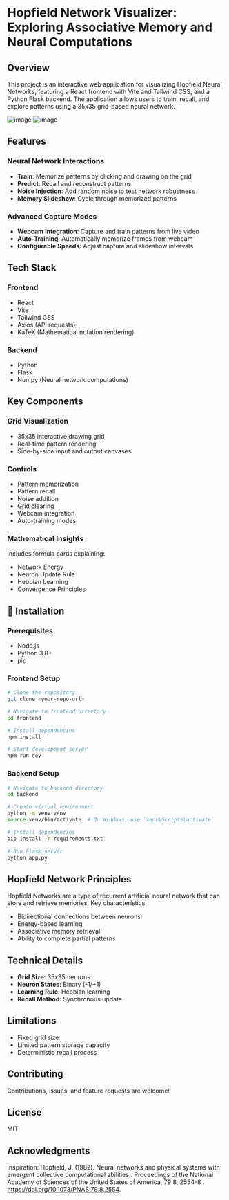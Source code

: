 # Hopfield Network Visualizer: Exploring Associative Memory and Neural Computations

## Overview

This project is an interactive web application for visualizing Hopfield Neural Networks, featuring a React frontend with Vite and Tailwind CSS, and a Python Flask backend. The application allows users to train, recall, and explore patterns using a 35x35 grid-based neural network.

![image](https://github.com/user-attachments/assets/0a66bc04-64f3-4888-91e5-1d6cecc45842)
![image](https://github.com/user-attachments/assets/60d143df-0518-4800-bfaa-9ba47d91b388)



## Features

### Neural Network Interactions
- **Train**: Memorize patterns by clicking and drawing on the grid
- **Predict**: Recall and reconstruct patterns
- **Noise Injection**: Add random noise to test network robustness
- **Memory Slideshow**: Cycle through memorized patterns

### Advanced Capture Modes
- **Webcam Integration**: Capture and train patterns from live video
- **Auto-Training**: Automatically memorize frames from webcam
- **Configurable Speeds**: Adjust capture and slideshow intervals

## Tech Stack

### Frontend
- React
- Vite
- Tailwind CSS
- Axios (API requests)
- KaTeX (Mathematical notation rendering)

### Backend
- Python
- Flask
- Numpy (Neural network computations)

## Key Components

### Grid Visualization
- 35x35 interactive drawing grid
- Real-time pattern rendering
- Side-by-side input and output canvases

### Controls
- Pattern memorization
- Pattern recall
- Noise addition
- Grid clearing
- Webcam integration
- Auto-training modes

### Mathematical Insights
Includes formula cards explaining:
- Network Energy
- Neuron Update Rule
- Hebbian Learning
- Convergence Principles

## 🔧 Installation

### Prerequisites
- Node.js
- Python 3.8+
- pip

### Frontend Setup
```bash
# Clone the repository
git clone <your-repo-url>

# Navigate to frontend directory
cd frontend

# Install dependencies
npm install

# Start development server
npm run dev
```

### Backend Setup
```bash
# Navigate to backend directory
cd backend

# Create virtual environment
python -m venv venv
source venv/bin/activate  # On Windows, use `venv\Scripts\activate`

# Install dependencies
pip install -r requirements.txt

# Run Flask server
python app.py
```

## Hopfield Network Principles

Hopfield Networks are a type of recurrent artificial neural network that can store and retrieve memories. Key characteristics:
- Bidirectional connections between neurons
- Energy-based learning
- Associative memory retrieval
- Ability to complete partial patterns

## Technical Details

- **Grid Size**: 35x35 neurons
- **Neuron States**: Binary (-1/+1)
- **Learning Rule**: Hebbian learning
- **Recall Method**: Synchronous update

## Limitations
- Fixed grid size
- Limited pattern storage capacity
- Deterministic recall process

## Contributing
Contributions, issues, and feature requests are welcome!

## License
MIT

##  Acknowledgments
Inspiration:
Hopfield, J. (1982). Neural networks and physical systems with emergent collective computational abilities.. Proceedings of the National Academy of Sciences of the United States of America, 79 8, 2554-8 . https://doi.org/10.1073/PNAS.79.8.2554.
